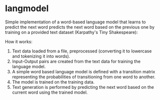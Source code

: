 # langmodel
Simple implementation of a word-based language model that learns to predict the next word predicts the next word based on the previous one by training on a provided text dataset (Karpathy's Tiny Shakespeare):

How it works:
1. Text data  loaded from a file, preprocessed (converting it to lowercase and tokenizing it into words).
2. Input-Output pairs are created from the text data for training the language model.
3. A simple word based language model is defined with a transition matrix representing the probabilities of transitioning from one word to another.
4. The model is trained on the training data.
5. Text generation is performed by predicting the next word based on the current word using the trained model.
